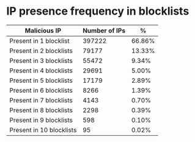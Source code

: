 # IP presence frequency in blocklists
| Malicious IP | Number of IPs | % |
|----|----|----|
| Present in 1 blocklist | 397222 | 66.86% |
| Present in 2 blocklists | 79177 | 13.33% |
| Present in 3 blocklists | 55472 | 9.34% |
| Present in 4 blocklists | 29691 | 5.00% |
| Present in 5 blocklists | 17179 | 2.89% |
| Present in 6 blocklists | 8266 | 1.39% |
| Present in 7 blocklists | 4143 | 0.70% |
| Present in 8 blocklists | 2298 | 0.39% |
| Present in 9 blocklists | 598 | 0.10% |
| Present in 10 blocklists | 95 | 0.02% |
